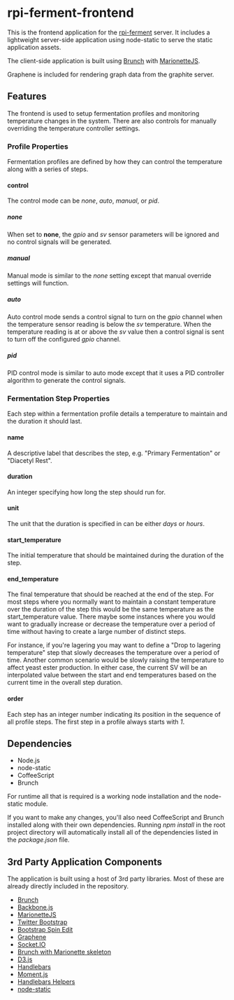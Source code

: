 # rpi-ferment-frontend
This is the frontend application for the [rpi-ferment](https://github.com/sigsegv42/rpi-ferment) server.  It includes a lightweight server-side application using node-static to serve the static application assets. 

The client-side application is built using [Brunch](http://brunch.io/) with [MarionetteJS](http://marionettejs.com/).

Graphene is included for rendering graph data from the graphite server.

## Features

The frontend is used to setup fermentation profiles and monitoring temperature changes in the system.  There are also controls for manually overriding the temperature controller settings.

### Profile Properties

Fermentation profiles are defined by how they can control the temperature along with a series of steps. 

#### control

The control mode can be *none*, *auto*, *manual*, or *pid*.  

##### none

When set to **none**, the *gpio* and *sv* sensor parameters will be ignored and no control signals will be generated.

##### manual

Manual mode is similar to the *none* setting except that manual override settings will function.

##### auto

Auto control mode sends a control signal to turn on the *gpio* channel when the temperature sensor reading is below the *sv* temperature.  When the temperature reading is at or above the *sv* value then a control signal is sent to turn off the configured *gpio* channel.

##### pid

PID control mode is similar to auto mode except that it uses a PID controller algorithm to generate the control signals.

### Fermentation Step Properties

Each step within a fermentation profile details a temperature to maintain and the duration it should last.

#### name

A descriptive label that describes the step, e.g. "Primary Fermentation" or "Diacetyl Rest".

#### duration

An integer specifying how long the step should run for.

#### unit

The unit that the duration is specified in can be either *days* or *hours*.

#### start_temperature

The initial temperature that should be maintained during the duration of the step.

#### end_temperature

The final temperature that should be reached at the end of the step.  For most steps where you normally want to maintain a constant temperature over the duration of the step this would be the same temperature as the start_temperature value.  There maybe some instances where you would want to gradually increase or decrease the temperature over a period of time without having to create a large number of distinct steps.  

For instance, if you're lagering you may want to define a "Drop to lagering temperature" step that slowly decreases the temperature over a period of time.  Another common scenario would be slowly raising the temperature to affect yeast ester production.  In either case, the current SV will be an interpolated value between the start and end temperatures based on the current time in the overall step duration.

#### order

Each step has an integer number indicating its position in the sequence of all profile steps.  The first step in a profile always starts with *1*. 

## Dependencies

- Node.js
- node-static
- CoffeeScript
- Brunch

For runtime all that is required is a working node installation and the node-static module.  

If you want to make any changes, you'll also need CoffeeScript and Brunch installed along with their own dependencies.  Running _npm install_ in the root project directory will automatically install all of the dependencies listed in the _package.json_ file.


## 3rd Party Application Components

The application is built using a host of 3rd party libraries.  Most of these are already directly included in the repository.

- [Brunch](http://brunch.io/)
- [Backbone.js](http://backbonejs.org/)
- [MarionetteJS](http://marionettejs.com/)
- [Twitter Bootstrap](http://twitter.github.io/bootstrap/)
- [Bootstrap Spin Edit](https://github.com/geersch/bootstrap-spinedit)
- [Graphene](https://github.com/jondot/graphene)
- [Socket.IO](http://socket.io/)
- [Brunch with Marionette skeleton](https://github.com/SimbCo/brunch-with-marionette)
- [D3.js](http://d3js.org/)
- [Handlebars](http://handlebarsjs.com/)
- [Moment.js](http://momentjs.com/)
- [Handlebars Helpers](https://gist.github.com/elidupuis/1468937)
- [node-static](https://github.com/cloudhead/node-static)
